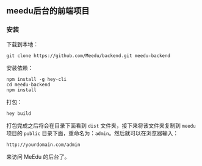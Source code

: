 ## meedu后台的前端项目

### 安装

下载到本地：

```
git clone https://github.com/Meedu/backend.git meedu-backend
```

安装依赖：

```
npm install -g hey-cli
cd meedu-backend
npm install
```

打包：

```
hey build
```

打包完成之后将会在目录下面看到 `dist` 文件夹，接下来将该文件夹复制到 `meedu` 项目的 `public` 目录下面，重命名为：`admin`。然后就可以在浏览器输入：

```
http://yourdomain.com/admin
```

来访问 MeEdu 的后台了。